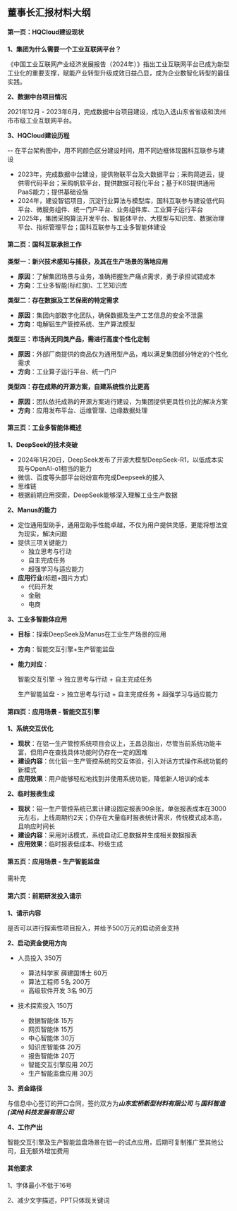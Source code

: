 ## 董事长汇报材料大纲

#### 第一页：HQCloud建设现状

**1、集团为什么需要一个工业互联网平台？**

《中国工业互联网产业经济发展报告（2024年）》指出工业互联网平台已成为新型工业化的重要支撑，赋能产业转型升级成效日益凸显，成为企业数智化转型的最佳实践。

**2、数据中台项目情况**

2021年12月 -  2023年6月，完成数据中台项目建设，成功入选山东省省级和滨州市市级工业互联网平台。

**3、HQCloud建设历程**

-- 在平台架构图中，用不同颜色区分建设时间，用不同边框体现国科互联参与建设

- 2023年，完成数据中台建设，提供物联平台及大数据平台；采购简道云，提供零代码平台；采购帆软平台，提供数据可视化平台；基于K8S提供通用PaaS能力；提供基础设施
- 2024年，建设智铝项目，沉淀行业算法与模型库，国科互联参与建设低代码平台、微服务组件、统一门户平台、业务组件库、工业算子运行平台
- 2025年，集团采购算法开发平台、智能体平台、大模型与知识库、数据治理平台、指标管理平台；国科互联参与工业多智能体建设

#### 第二页：国科互联承担工作

**类型一：新兴技术感知与捕获，及其在生产场景的落地应用**

- **原因**：了解集团场景与业务，准确把握生产痛点需求，勇于承担试错成本
- **方向**：工业多智能(标红旗)、工艺知识库

**类型二：存在数据及工艺保密的特定需求**

- **原因**：集团内部数字化团队，确保数据及生产工艺信息的安全不泄露
- **方向**：电解铝生产管控系统、生产算法模型

**类型三：市场尚无同类产品，需进行高度个性化定制**

- **原因**：外部厂商提供的商品仅为通用型产品，难以满足集团部分特定的个性化需求
- **方向**：工业算子运行平台、统一门户

**类型四：存在成熟的开源方案，自建系统性价比更高**

- **原因**：团队依托成熟的开源方案进行建设，为集团提供更具性价比的解决方案
- **方向**：应用发布平台、运维管理、边缘数据处理

#### 第三页：工业多智能体概述

**1、DeepSeek的技术突破**

- 2024年1月20日，DeepSeek发布了开源大模型DeepSeek-R1，以低成本实现与OpenAI-o1相当的能力
- 微信、百度等头部平台纷纷宣布完成Deepseek的接入
- 思维链
- 根据前期应用探索，DeepSeek能够深入理解工业生产数据

**2、Manus的能力**

- 定位通用型助手，通用型助手性能卓越，不仅为用户提供灵感，更能将想法变为现实，解决问题
- 提供三项关键能力
  - 独立思考与行动
  - 自主完成任务
  - 超强学习与适应能力
- **应用行业**(标题+图片方式)
  - 代码开发
  - 金融
  - 电商

**3、工业多智能体应用**

- **目标**：探索DeepSeek及Manus在工业生产场景的应用

- **方向**：智能交互引擎+生产智能监盘

- **能力对应**：

  智能交互引擎 ->  独立思考与行动 + 自主完成任务

  生产智能监盘 - >  独立思考与行动 + 自主完成任务 + 超强学习与适应能力

#### 第四页：应用场景 - 智能交互引擎

**1、系统交互优化**

- **现状**：在铝一生产管控系统项目会议上，王昌总指出，尽管当前系统功能丰富，但用户在查找具体功能时仍存在一定的困难
- **建设内容**：优化铝一生产管控系统的交互体验，引入对话方式操作系统功能的新模式
- **应用效果**：用户能够轻松地找到并使用系统功能，降低新人培训的成本

**2、临时报表生成**

- **现状**：铝一生产管控系统已累计建设固定报表90余张，单张报表成本在3000元左右，上线周期约2天；仍存在大量临时报表统计需求，传统模式成本高，且响应时间长
- **建设内容**：采用对话模式，系统自动汇总数据并生成相关数据报表
- **应用效果**：临时报表低成本、秒级生成

#### 第五页：应用场景 - 生产智能监盘

需补充

#### 第六页：前期研发投入请示

**1、请示内容**

是否可以进行探索性项目投入，并给予500万元的启动资金支持

**2、启动资金使用方向**

- 人员投入      350万
  - 算法科学家       薛建国博士             60万
  - 算法工程师         5名                        200万
  - 高级软件开发     3名                         90万

- 技术探索投入      150万
  - 数据智能体                     15万
  - 网页智能体                     15万
  - 中心智能体                     30万
  - 知识库智能体                 20万
  - 报告智能体                     20万
  - 智能交互引擎应用         20万
  - 生产智能监盘应用         30万

**3、资金路径**

与信息中心签订的开口合同，签约双方为***山东宏桥新型材料有限公司*** 与***国科智造(滨州)科技发展有限公司***

**4、工作产出**

智能交互引擎及生产智能监盘场景在铝一的试点应用，后期可复制推广至其他公司，且无额外增加费用

#### 其他要求

1、字体最小不低于16号

2、减少文字描述，PPT只体现关键词

